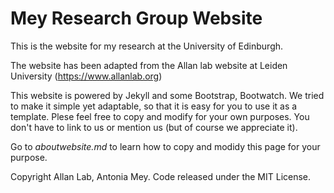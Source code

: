 # Mey Research Group Website

This is the website for my research at the University of Edinburgh.

The website has been adapted from the Allan lab website at Leiden University (https://www.allanlab.org)

This website is powered by Jekyll and some Bootstrap, Bootwatch. We tried to make it simple yet adaptable, so that it is easy for you to use it as a template. Plese feel free to copy and modify for your own purposes.  You don't have to link to us or mention us (but of course we appreciate it).

Go to *aboutwebsite.md*  to learn how to copy and modidy this page for your purpose. 


Copyright Allan Lab, Antonia Mey. Code released under the MIT License.
 
